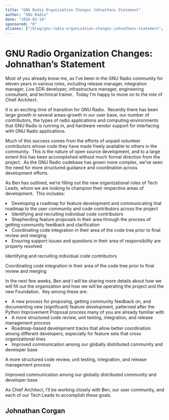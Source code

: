 ```yaml
---
title: "GNU Radio Organization Changes Johnathans Statement"
author: "GNU Radio"
date: "2016-03-14"
sponsored: "0"
aliases: ["/blog/gnu-radio-organization-changes-johnathans-statement", "/news/gnu-radio-organization-changes-johnathans-statement"]
---
```


# GNU Radio Organization Changes: Johnathan&#8217;s Statement

Most of you already know me, as I’ve been in the GNU Radio community for eleven years in various roles, including release manager, integration manager, Live SDR developer, infrastructure manager, engineering consultant, and technical trainer.  Today I’m happy to move on to the role of Chief Architect.

It is an exciting time of transition for GNU Radio.  Recently there has been large growth in several areas&#8211;growth in our user base, our number of contributors, the types of radio applications and computing environments that GNU Radio is running in, and hardware vendor support for interfacing with GNU Radio applications.

Much of this success comes from the efforts of unpaid volunteer contributors whose code they have made freely available to others in the community.  This is the nature of open source development, and to a large extent this has been accomplished without much formal direction from the project.  As the GNU Radio codebase has grown more complex, we’ve seen the need for more structured guidance and coordination across development efforts.

As Ben has outlined, we’re filling out the new organizational roles of Tech Leads, whom we are looking to champion their respective areas of development.  This includes:

<li dir="ltr">
Developing a roadmap for feature development and communicating that roadmap to the user community and code contributors across the project
</li>
<li dir="ltr">
Identifying and recruiting individual code contributors
</li>
<li dir="ltr">
Shepherding feature proposals in their area through the process of getting community feedback and clarification
</li>
<li dir="ltr">
Coordinating code integration in their area of the code tree prior to final review and merging
</li>
<li dir="ltr">
Ensuring support issues and questions in their area of responsibility are properly resolved
</li>

Identifying and recruiting individual code contributors

Coordinating code integration in their area of the code tree prior to final review and merging

In the next few weeks, Ben and I will be sharing more details about how we will fill out the organization and how we will be operating the project and the new Foundation.  Key among these are:

<li dir="ltr">
A new process for proposing, getting community feedback on, and documenting new (significant) feature development, patterned after the Python Improvement Proposal process many of you are already familiar with
</li>
<li dir="ltr">
A more structured code review, unit testing, integration, and release management process
</li>
<li dir="ltr">
Roadmap-based development tracks that allow better coordination among different developers, especially for feature sets that cross organizational lines
</li>
<li dir="ltr">
Improved communication among our globally distributed community and developer base
</li>

A more structured code review, unit testing, integration, and release management process

Improved communication among our globally distributed community and developer base

As Chief Architect, I’ll be working closely with Ben, our user community, and each of our Tech Leads to accomplish these goals.

## Johnathan Corgan
